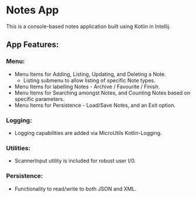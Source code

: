 # Notes App

This is a console-based notes application built using Kotlin in Intellij.

## App Features:

### Menu:
- Menu Items for Adding, Listing, Updating, and Deleting a Note.
  - Listing submenu to allow listing of specific Note types.
- Menu Items for labelling Notes - Archive / Favourite / Finish.
- Menu Items for Searching amongst Notes, and Counting Notes based on specific parameters.
- Menu Items for Persistence - Load/Save Notes, and an Exit option.

### Logging:
- Logging capabilities are added via MicroUtils Kotlin-Logging.

### Utilities:
- ScannerInput utility is included for robust user I/0.

### Persistence:
- Functionality to read/write to both JSON and XML. 

